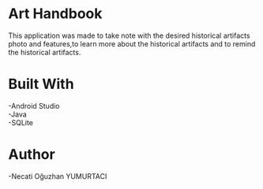 # Art Handbook

This application was made to take note with the desired historical artifacts photo and features,to learn more about the 
historical artifacts and to remind the historical artifacts.

# Built With

 -Android Studio <br>
 -Java <br>
 -SQLite <br>
 
 # Author
 
 -Necati Oğuzhan YUMURTACI
